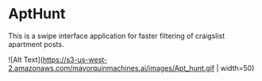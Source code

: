 # AptHunt

This is a swipe interface application for faster filtering of craigslist apartment posts. 

![Alt Text](https://s3-us-west-2.amazonaws.com/mayorquinmachines.ai/images/Apt_hunt.gif | width=50)
